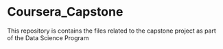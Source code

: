 # Coursera_Capstone

This repository is contains the files related to the capstone project as part of the Data Science Program
